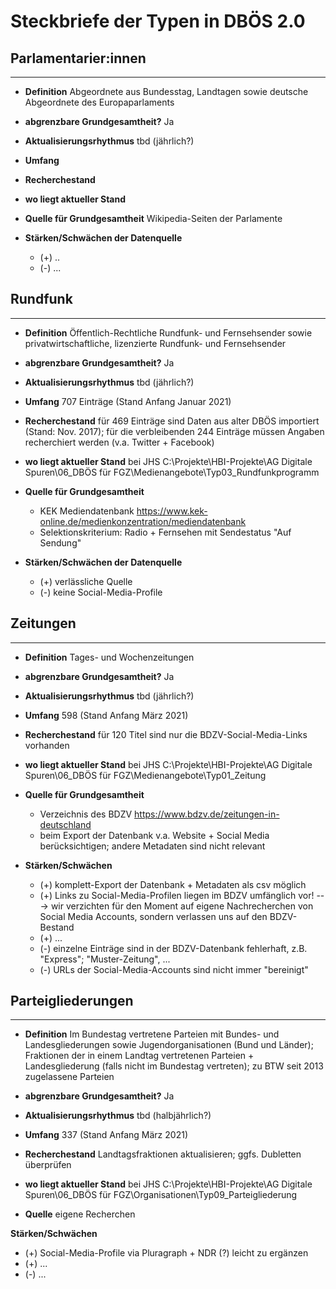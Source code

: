 # Steckbriefe der Typen in DBÖS 2.0


## Parlamentarier:innen
--------------------
* **Definition** Abgeordnete aus Bundesstag, Landtagen sowie deutsche Abgeordnete des Europaparlaments
* **abgrenzbare Grundgesamtheit?** Ja
* **Aktualisierungsrhythmus** tbd (jährlich?)
* **Umfang** 
* **Recherchestand** 
* **wo liegt aktueller Stand** 

* **Quelle für Grundgesamtheit** Wikipedia-Seiten der Parlamente
* **Stärken/Schwächen der Datenquelle**
  * (+) ..
  * (-) ...

## Rundfunk
--------
* **Definition** Öffentlich-Rechtliche Rundfunk- und Fernsehsender sowie privatwirtschaftliche, lizenzierte Rundfunk- und Fernsehsender
* **abgrenzbare Grundgesamtheit?** Ja
* **Aktualisierungsrhythmus** tbd (jährlich?)
* **Umfang** 707 Einträge (Stand Anfang Januar 2021) 
* **Recherchestand** für 469 Einträge sind Daten aus alter DBÖS importiert (Stand: Nov. 2017); für die verbleibenden 244 Einträge müssen Angaben recherchiert werden (v.a. Twitter + Facebook)
* **wo liegt aktueller Stand** bei JHS C:\Projekte\HBI-Projekte\AG Digitale Spuren\06_DBÖS für FGZ\Medienangebote\Typ03_Rundfunkprogramm

* **Quelle für Grundgesamtheit** 
  * KEK Mediendatenbank  https://www.kek-online.de/medienkonzentration/mediendatenbank
  * Selektionskriterium: Radio + Fernsehen mit Sendestatus "Auf Sendung"

* **Stärken/Schwächen der Datenquelle**
  * (+) verlässliche Quelle
  * (-) keine Social-Media-Profile


## Zeitungen
---------
* **Definition** Tages- und Wochenzeitungen
* **abgrenzbare Grundgesamtheit?** Ja
* **Aktualisierungsrhythmus**  tbd (jährlich?)
* **Umfang** 598 (Stand Anfang März 2021)
* **Recherchestand** für 120 Titel sind nur die BDZV-Social-Media-Links vorhanden
* **wo liegt aktueller Stand** bei JHS C:\Projekte\HBI-Projekte\AG Digitale Spuren\06_DBÖS für FGZ\Medienangebote\Typ01_Zeitung

* **Quelle für Grundgesamtheit** 
  * Verzeichnis des BDZV https://www.bdzv.de/zeitungen-in-deutschland 
  * beim Export der Datenbank v.a. Website + Social Media berücksichtigen; andere Metadaten sind nicht relevant

* **Stärken/Schwächen**
  * (+) komplett-Export der Datenbank + Metadaten als csv möglich
  * (+) Links zu Social-Media-Profilen liegen im BDZV umfänglich vor! ---> wir verzichten für den Moment auf eigene Nachrecherchen von Social Media Accounts, sondern verlassen uns auf den BDZV-Bestand
  * (+) ...
  * (-) einzelne Einträge sind in der BDZV-Datenbank fehlerhaft, z.B. "Express"; "Muster-Zeitung", ...
  * (-) URLs der Social-Media-Accounts sind nicht immer "bereinigt"

## Parteigliederungen
-------------
* **Definition** Im Bundestag vertretene Parteien mit Bundes- und Landesgliederungen sowie Jugendorganisationen (Bund und Länder); Fraktionen der in einem Landtag vertretenen Parteien + Landesgliederung (falls nicht im Bundestag vertreten); zu BTW seit 2013 zugelassene Parteien
* **abgrenzbare Grundgesamtheit?** Ja
* **Aktualisierungsrhythmus**  tbd (halbjährlich?)
* **Umfang** 337 (Stand Anfang März 2021)
* **Recherchestand** Landtagsfraktionen aktualisieren; ggfs. Dubletten überprüfen
* **wo liegt aktueller Stand** bei JHS C:\Projekte\HBI-Projekte\AG Digitale Spuren\06_DBÖS für FGZ\Organisationen\Typ09_Parteigliederung

* **Quelle** eigene Recherchen  

**Stärken/Schwächen**
  * (+) Social-Media-Profile via Pluragraph + NDR (?) leicht zu ergänzen
  * (+) ...
  * (-) ...
